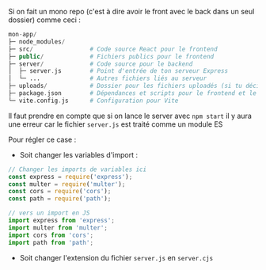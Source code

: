 
Si on fait un mono repo (c'est à dire avoir le front avec le back dans un seul dossier) comme ceci : 

```php
mon-app/
├─ node_modules/
├─ src/                # Code source React pour le frontend
├─ public/             # Fichiers publics pour le frontend
├─ server/             # Code source pour le backend
│  ├─ server.js        # Point d'entrée de ton serveur Express
│  └─ ...              # Autres fichiers liés au serveur
├─ uploads/            # Dossier pour les fichiers uploadés (si tu décides de les stocker localement)
├─ package.json        # Dépendances et scripts pour le frontend et le backend
└─ vite.config.js      # Configuration pour Vite
```

Il faut prendre en compte que si on lance le server avec `npm start` il y aura une erreur car le fichier `server.js` est traité comme un module ES

Pour régler ce case : 
- Soit changer les variables d'import  : 
```js
// Changer les imports de variables ici 
const express = require('express'); 
const multer = require('multer'); 
const cors = require('cors'); 
const path = require('path');
```

```js
// vers un import en JS
import express from 'express';
import multer from 'multer'; 
import cors from 'cors';
import path from 'path';
```

- Soit changer l'extension du fichier `server.js` en `server.cjs`

